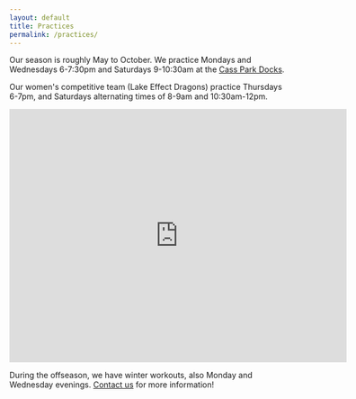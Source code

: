 ```yaml
---
layout: default
title: Practices
permalink: /practices/
---
```


Our season is roughly May to October. We practice Mondays and Wednesdays 6-7:30pm and Saturdays 9-10:30am at the [Cass Park Docks](https://www.google.com/maps/place/Ithaca+Dragon+Boat+Club/@42.4531796,-76.5122926,19.67z/data=!4m6!3m5!1s0x89d0817d672d9457:0xe4a1a875cfb2c0a!8m2!3d42.4529589!4d-76.5124743!16s%2Fg%2F12hq4lwf7?entry=ttu&g_ep=EgoyMDI0MTIwNC4wIKXMDSoASAFQAw%3D%3D).

Our women's competitive team (Lake Effect Dragons) practice Thursdays 6-7pm, and Saturdays alternating times of 8-9am and 10:30am-12pm.

<iframe src="https://www.google.com/maps/embed?pb=!1m18!1m12!1m3!1d52312.71916862276!2d-76.53282938663028!3d42.44816021645307!2m3!1f0!2f0!3f0!3m2!1i1024!2i768!4f13.1!3m3!1m2!1s0x89d0817d672d9457%3A0xe4a1a875cfb2c0a!2sIthaca%20Dragon%20Boat%20Club!5e0!3m2!1sen!2sus!4v1734401375253!5m2!1sen!2sus" width="600" height="450" style="border:0;" allowfullscreen="" loading="lazy" referrerpolicy="no-referrer-when-downgrade"></iframe>

During the offseason, we have winter workouts, also Monday and Wednesday evenings. [Contact us](/contact_us/) for more information!
